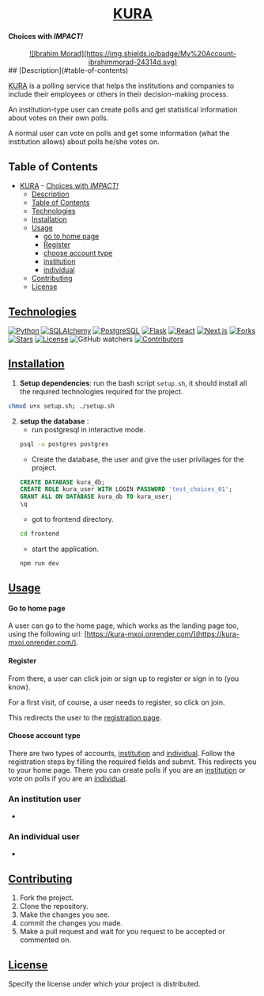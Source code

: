 
<h1 align='center'><a href='https://kura-mxoi.onrender.com/'>KURA</a></h1>

#### Choices with *IMPACT!*
<div align='center'>
	<a href='https://github.com/ibrahimmorad/'>![Ibrahim Morad](https://img.shields.io/badge/My%20Account-ibrahimmorad-24314d.svg)</a>
</div>
## [Description](#table-of-contents)

[KURA](https://kura-mxoi.onrender.com/) is a polling service that helps the institutions and companies to include their employees or others in their decision-making process.

An institution-type user can create polls and get statistical information about votes on their own polls.

A normal user can vote on polls and get some information (what the institution allows) about polls he/she votes on.

## Table of Contents
- [KURA](#)
			- [Choices with *IMPACT!*](#choices-with-impact)
	- [Description](#description)
	- [Table of Contents](#table-of-contents)
	- [Technologies](#technologies)
	- [Installation](#installation)
	- [Usage](#usage)
    	- [go to home page](#go-to-home-page)
    	- [Register](#register)
    	- [choose account type](#choose-account-type)
    	- [institution](#an-institution-user)
    	- [individual](#an-individual-user)
	- [Contributing](#contributing)
	- [License](#license)


## [Technologies](#table-of-contents)
[![Python](https://img.shields.io/badge/Python-3.10.12-blue.svg)](https://www.python.org/)
[![SQLAlchemy](https://img.shields.io/badge/SQLAlchemy-2.0.27-8c564b.svg)](https://www.sqlalchemy.org/)
[![PostgreSQL](https://img.shields.io/badge/PostgreSQL-14.11-336791.svg)](https://www.postgresql.org/)
[![Flask](https://img.shields.io/badge/Flask-3.0.2-1383BE.svg)](https://flask.palletsprojects.com/)
[![React](https://img.shields.io/badge/React-18-61DAFB.svg)](https://reactjs.org/)
[![Next.js](https://img.shields.io/badge/Next.js-14.2.2-black.svg)](https://nextjs.org/)
[![Forks](https://img.shields.io/github/forks/duncmv/Kura?style=social)](https://github.com/duncmv/Kura/network/members)
[![Stars](https://img.shields.io/github/stars/duncmv/Kura?style=social)](https://github.com/duncmv/Kura/stargazers)
[![License](https://img.shields.io/badge/License-MIT-blue.svg)](https://opensource.org/licenses/MIT)
![GitHub watchers](https://img.shields.io/github/watchers/duncmv/kura)
[![Contributors](https://img.shields.io/github/contributors/duncmv/Kura?style=social)](https://github.com/duncmv/Kura/graphs/contributors)

## [Installation](#table-of-contents)

1. **Setup dependencies**: run the bash script `setup.sh`, it should install all the required technologies required for the project.
```bash
chmod u+x setup.sh; ./setup.sh
```
2. **setup the database** :
	- run postgresql in interactive mode.
	```bash
	psql -u postgres postgres
	```
	- Create the database, the user and give the user privilages for the project.
	```sql
	CREATE DATABASE kura_db;
	CREATE ROLE kura_user WITH LOGIN PASSWORD 'test_choices_01';
	GRANT ALL ON DATABASE kura_db TO kura_user;
	\q
	```
	- got to frontend directory.
	```bash
	cd frontend
	```
	- start the application.
	```bash
	npm run dev
	```

## [Usage](#table-of-contents)

#### Go to home page
A user can go to the home page, which works as the landing page too, using the following url: [https://kura-mxoi.onrender.com/](https://kura-mxoi.onrender.com/).

#### Register
From there, a user can click join or sign up to register or sign in to (you know).

For a first visit, of course, a user needs to register, so click on join.

This redirects the user to the [registration page](https://kura-mxoi.onrender.com/register).

#### Choose account type
There are two types of accounts, [institution](#an-institution-user) and [individual](#an-individual-user).
Follow the registration steps by filling the required fields and submit. This redirects you to your home page.
There you can create polls if you are an [institution](#an-institution-user) or vote on polls if you are an [individual](#an-individual-user).

### An institution user
- 

### An individual user
- 

## [Contributing](#table-of-contents)
1. Fork the project.
2. Clone the repository.
3. Make the changes you see.
4. commit the changes you made.
5. Make a pull request and wait for you request to be accepted or commented on.

## [License](#table-of-contents)
Specify the license under which your project is distributed.
